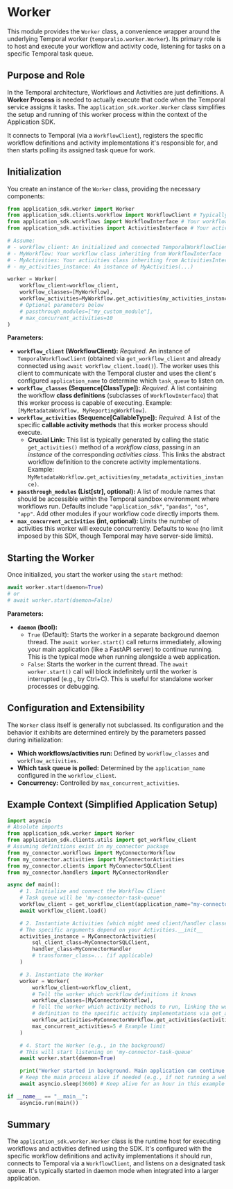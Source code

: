 # Worker

This module provides the `Worker` class, a convenience wrapper around the underlying Temporal worker (`temporalio.worker.Worker`). Its primary role is to host and execute your workflow and activity code, listening for tasks on a specific Temporal task queue.

## Purpose and Role

In the Temporal architecture, Workflows and Activities are just definitions. A **Worker Process** is needed to actually execute that code when the Temporal service assigns it tasks. The `application_sdk.worker.Worker` class simplifies the setup and running of this worker process within the context of the Application SDK.

It connects to Temporal (via a `WorkflowClient`), registers the specific workflow definitions and activity implementations it's responsible for, and then starts polling its assigned task queue for work.

## Initialization

You create an instance of the `Worker` class, providing the necessary components:

```python
from application_sdk.worker import Worker
from application_sdk.clients.workflow import WorkflowClient # Typically TemporalWorkflowClient
from application_sdk.workflows import WorkflowInterface # Your workflow class(es) inherit from this
from application_sdk.activities import ActivitiesInterface # Your activities class(es) inherit from this

# Assume:
# - workflow_client: An initialized and connected TemporalWorkflowClient instance
# - MyWorkflow: Your workflow class inheriting from WorkflowInterface
# - MyActivities: Your activities class inheriting from ActivitiesInterface
# - my_activities_instance: An instance of MyActivities(...)

worker = Worker(
    workflow_client=workflow_client,
    workflow_classes=[MyWorkflow],
    workflow_activities=MyWorkflow.get_activities(my_activities_instance),
    # Optional parameters below
    # passthrough_modules=["my_custom_module"],
    # max_concurrent_activities=10
)
```

**Parameters:**

*   **`workflow_client` (WorkflowClient):** *Required.* An instance of `TemporalWorkflowClient` (obtained via `get_workflow_client` and already connected using `await workflow_client.load()`). The worker uses this client to communicate with the Temporal cluster and uses the client's configured `application_name` to determine which `task_queue` to listen on.
*   **`workflow_classes` (Sequence[ClassType]):** *Required.* A list containing the workflow **class definitions** (subclasses of `WorkflowInterface`) that this worker process is capable of executing. Example: `[MyMetadataWorkflow, MyReportingWorkflow]`.
*   **`workflow_activities` (Sequence[CallableType]):** *Required.* A list of the specific **callable activity methods** that this worker process should execute.
    *   **Crucial Link:** This list is typically generated by calling the static `get_activities()` method of a *workflow class*, passing in an *instance* of the corresponding *activities class*. This links the abstract workflow definition to the concrete activity implementations. Example: `MyMetadataWorkflow.get_activities(my_metadata_activities_instance)`.
*   **`passthrough_modules` (List[str], optional):** A list of module names that should be accessible within the Temporal sandbox environment where workflows run. Defaults include `"application_sdk"`, `"pandas"`, `"os"`, `"app"`. Add other modules if your workflow code directly imports them.
*   **`max_concurrent_activities` (int, optional):** Limits the number of activities this worker will execute concurrently. Defaults to `None` (no limit imposed by this SDK, though Temporal may have server-side limits).

## Starting the Worker

Once initialized, you start the worker using the `start` method:

```python
await worker.start(daemon=True)
# or
# await worker.start(daemon=False)
```

**Parameters:**

*   **`daemon` (bool):**
    *   `True` (Default): Starts the worker in a separate background daemon thread. The `await worker.start()` call returns immediately, allowing your main application (like a FastAPI server) to continue running. This is the typical mode when running alongside a web application.
    *   `False`: Starts the worker in the current thread. The `await worker.start()` call will block indefinitely until the worker is interrupted (e.g., by Ctrl+C). This is useful for standalone worker processes or debugging.

## Configuration and Extensibility

The `Worker` class itself is generally not subclassed. Its configuration and the behavior it exhibits are determined entirely by the parameters passed during initialization:

*   **Which workflows/activities run:** Defined by `workflow_classes` and `workflow_activities`.
*   **Which task queue is polled:** Determined by the `application_name` configured in the `workflow_client`.
*   **Concurrency:** Controlled by `max_concurrent_activities`.

## Example Context (Simplified Application Setup)

```python
import asyncio
# Absolute imports
from application_sdk.worker import Worker
from application_sdk.clients.utils import get_workflow_client
# Assuming definitions exist in my_connector package
from my_connector.workflows import MyConnectorWorkflow
from my_connector.activities import MyConnectorActivities
from my_connector.clients import MyConnectorSQLClient
from my_connector.handlers import MyConnectorHandler

async def main():
    # 1. Initialize and connect the Workflow Client
    # Task queue will be 'my-connector-task-queue'
    workflow_client = get_workflow_client(application_name="my-connector-task-queue")
    await workflow_client.load()

    # 2. Instantiate Activities (which might need client/handler classes)
    # The specific arguments depend on your Activities.__init__
    activities_instance = MyConnectorActivities(
        sql_client_class=MyConnectorSQLClient,
        handler_class=MyConnectorHandler
        # transformer_class=... (if applicable)
    )

    # 3. Instantiate the Worker
    worker = Worker(
        workflow_client=workflow_client,
        # Tell the worker which workflow definitions it knows
        workflow_classes=[MyConnectorWorkflow],
        # Tell the worker which activity methods to run, linking the workflow
        # definition to the specific activity implementations via get_activities
        workflow_activities=MyConnectorWorkflow.get_activities(activities_instance),
        max_concurrent_activities=5 # Example limit
    )

    # 4. Start the Worker (e.g., in the background)
    # This will start listening on 'my-connector-task-queue'
    await worker.start(daemon=True)

    print("Worker started in background. Main application can continue...")
    # Keep the main process alive if needed (e.g., if not running a web server)
    await asyncio.sleep(3600) # Keep alive for an hour in this example

if __name__ == "__main__":
    asyncio.run(main())
```

## Summary

The `application_sdk.worker.Worker` class is the runtime host for executing workflows and activities defined using the SDK. It's configured with the specific workflow definitions and activity implementations it should run, connects to Temporal via a `WorkflowClient`, and listens on a designated task queue. It's typically started in daemon mode when integrated into a larger application.
